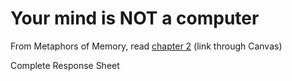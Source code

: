 # Your mind is NOT a computer

From Metaphors of Memory, read [chapter 2](https://fsu.instructure.com/courses/105751/files?preview=5800491) (link through Canvas) 

Complete Response Sheet
